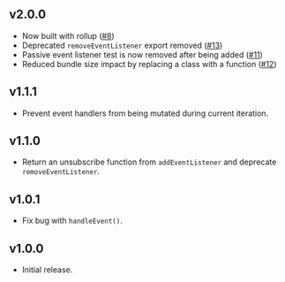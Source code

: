 ## v2.0.0

- Now built with rollup ([#8](https://github.com/lencioni/consolidated-events/pull/8))
- Deprecated `removeEventListener` export removed ([#13](https://github.com/lencioni/consolidated-events/pull/13))
- Passive event listener test is now removed after being added ([#11](https://github.com/lencioni/consolidated-events/pull/11))
- Reduced bundle size impact by replacing a class with a function ([#12](https://github.com/lencioni/consolidated-events/pull/12))

## v1.1.1

- Prevent event handlers from being mutated during current iteration.

## v1.1.0

- Return an unsubscribe function from `addEventListener` and deprecate
  `removeEventListener`.

## v1.0.1

- Fix bug with `handleEvent()`.

## v1.0.0

- Initial release.
